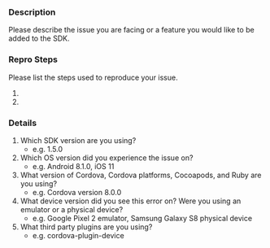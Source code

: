 ### **Description**

Please describe the issue you are facing or a feature you would like to be added to the SDK.

<!-- If making a feature request, remove the below information -->
### **Repro Steps**

Please list the steps used to reproduce your issue.

1.
2.

### **Details**

1. Which SDK version are you using?
    - e.g. 1.5.0
2. Which OS version did you experience the issue on?
    - e.g. Android 8.1.0, iOS 11
3. What version of Cordova, Cordova platforms, Cocoapods, and Ruby are you using?
    - e.g. Cordova version 8.0.0
4. What device version did you see this error on?  Were you using an emulator or a physical device?
    - e.g. Google Pixel 2 emulator, Samsung Galaxy S8 physical device
5. What third party plugins are you using?
    - e.g. cordova-plugin-device
  
  
